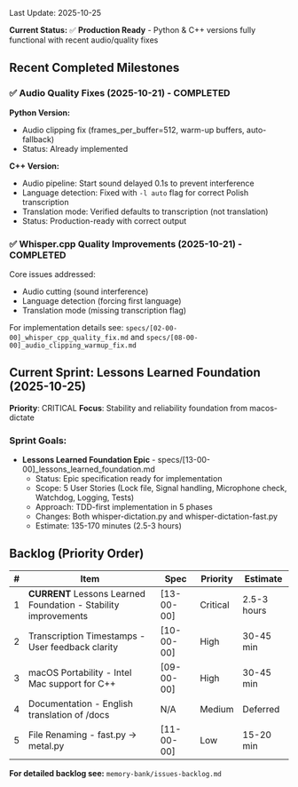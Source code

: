 Last Update: 2025-10-25

**Current Status:** ✅ **Production Ready** - Python & C++ versions fully functional with recent audio/quality fixes

## Recent Completed Milestones

### ✅ Audio Quality Fixes (2025-10-21) - COMPLETED

**Python Version:**
- Audio clipping fix (frames_per_buffer=512, warm-up buffers, auto-fallback)
- Status: Already implemented

**C++ Version:**
- Audio pipeline: Start sound delayed 0.1s to prevent interference
- Language detection: Fixed with `-l auto` flag for correct Polish transcription
- Translation mode: Verified defaults to transcription (not translation)
- Status: Production-ready with correct output

### ✅ Whisper.cpp Quality Improvements (2025-10-21) - COMPLETED

Core issues addressed:
- Audio cutting (sound interference)
- Language detection (forcing first language)
- Translation mode (missing transcription flag)

For implementation details see: `specs/[02-00-00]_whisper_cpp_quality_fix.md` and `specs/[08-00-00]_audio_clipping_warmup_fix.md`

## Current Sprint: Lessons Learned Foundation (2025-10-25)

**Priority**: CRITICAL
**Focus**: Stability and reliability foundation from macos-dictate

### Sprint Goals:
- **Lessons Learned Foundation Epic** - specs/[13-00-00]_lessons_learned_foundation.md
  - Status: Epic specification ready for implementation
  - Scope: 5 User Stories (Lock file, Signal handling, Microphone check, Watchdog, Logging, Tests)
  - Approach: TDD-first implementation in 5 phases
  - Changes: Both whisper-dictation.py and whisper-dictation-fast.py
  - Estimate: 135-170 minutes (2.5-3 hours)

## Backlog (Priority Order)

| # | Item | Spec | Priority | Estimate |
|---|------|------|----------|----------|
| 1 | **CURRENT** Lessons Learned Foundation - Stability improvements | [13-00-00] | Critical | 2.5-3 hours |
| 2 | Transcription Timestamps - User feedback clarity | [10-00-00] | High | 30-45 min |
| 3 | macOS Portability - Intel Mac support for C++ | [09-00-00] | High | 30-45 min |
| 4 | Documentation - English translation of /docs | N/A | Medium | Deferred |
| 5 | File Renaming - fast.py → metal.py | [11-00-00] | Low | 15-20 min |

**For detailed backlog see:** `memory-bank/issues-backlog.md`
